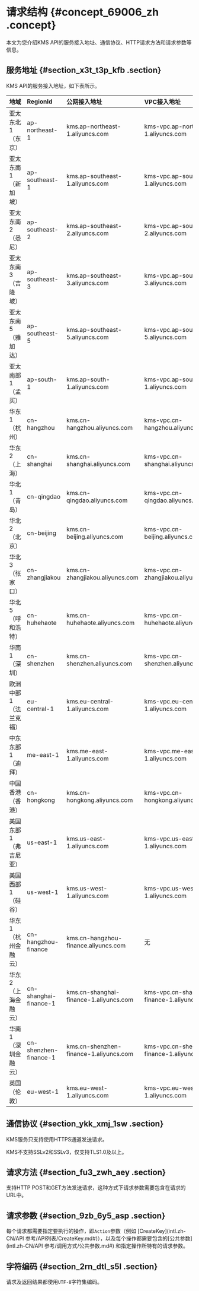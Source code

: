 # 请求结构 {#concept_69006_zh .concept}

本文为您介绍KMS API的服务接入地址、通信协议、HTTP请求方法和请求参数等信息。

## 服务地址 {#section_x3t_t3p_kfb .section}

KMS API的服务接入地址，如下表所示。

|地域|RegionId|公网接入地址|VPC接入地址|
|:-|:-------|:-----|:------|
|亚太东北1（东京）|ap-northeast-1|kms.ap-northeast-1.aliyuncs.com|kms-vpc.ap-northeast-1.aliyuncs.com|
|亚太东南1（新加坡）|ap-southeast-1|kms.ap-southeast-1.aliyuncs.com|kms-vpc.ap-southeast-1.aliyuncs.com|
|亚太东南2（悉尼）|ap-southeast-2|kms.ap-southeast-2.aliyuncs.com|kms-vpc.ap-southeast-2.aliyuncs.com|
|亚太东南3（吉隆坡）|ap-southeast-3|kms.ap-southeast-3.aliyuncs.com|kms-vpc.ap-southeast-3.aliyuncs.com|
|亚太东南5（雅加达）|ap-southeast-5|kms.ap-southeast-5.aliyuncs.com|kms-vpc.ap-southeast-5.aliyuncs.com|
|亚太南部1（孟买）|ap-south-1|kms.ap-south-1.aliyuncs.com|kms-vpc.ap-south-1.aliyuncs.com|
|华东1（杭州）|cn-hangzhou|kms.cn-hangzhou.aliyuncs.com|kms-vpc.cn-hangzhou.aliyuncs.com|
|华东2（上海）|cn-shanghai|kms.cn-shanghai.aliyuncs.com|kms-vpc.cn-shanghai.aliyuncs.com|
|华北1（青岛）|cn-qingdao|kms.cn-qingdao.aliyuncs.com|kms-vpc.cn-qingdao.aliyuncs.com|
|华北2（北京）|cn-beijing|kms.cn-beijing.aliyuncs.com|kms-vpc.cn-beijing.aliyuncs.com|
|华北3（张家口）|cn-zhangjiakou|kms.cn-zhangjiakou.aliyuncs.com|kms-vpc.cn-zhangjiakou.aliyuncs.com|
|华北5（呼和浩特）|cn-huhehaote|kms.cn-huhehaote.aliyuncs.com|kms-vpc.cn-huhehaote.aliyuncs.com|
|华南1（深圳）|cn-shenzhen|kms.cn-shenzhen.aliyuncs.com|kms-vpc.cn-shenzhen.aliyuncs.com|
|欧洲中部1（法兰克福）|eu-central-1|kms.eu-central-1.aliyuncs.com|kms-vpc.eu-central-1.aliyuncs.com|
|中东东部1（迪拜）|me-east-1|kms.me-east-1.aliyuncs.com|kms-vpc.me-east-1.aliyuncs.com|
|中国香港（香港）|cn-hongkong|kms.cn-hongkong.aliyuncs.com|kms-vpc.cn-hongkong.aliyuncs.com|
|美国东部1（弗吉尼亚）|us-east-1|kms.us-east-1.aliyuncs.com|kms-vpc.us-east-1.aliyuncs.com|
|美国西部1（硅谷）|us-west-1|kms.us-west-1.aliyuncs.com|kms-vpc.us-west-1.aliyuncs.com|
|华东 1（杭州金融云）|cn-hangzhou-finance|kms.cn-hangzhou-finance.aliyuncs.com|无|
|华东 2（上海金融云）|cn-shanghai-finance-1|kms.cn-shanghai-finance-1.aliyuncs.com|kms-vpc.cn-shanghai-finance-1.aliyuncs.com|
|华南 1（深圳金融云）|cn-shenzhen-finance-1|kms.cn-shenzhen-finance-1.aliyuncs.com|kms-vpc.cn-shenzhen-finance-1.aliyuncs.com|
|英国（伦敦）|eu-west-1|kms.eu-west-1.aliyuncs.com|kms-vpc.eu-west-1.aliyuncs.com|

## 通信协议 {#section_ykk_xmj_1sw .section}

KMS服务只支持使用HTTPS通道发送请求。

KMS不支持SSLv2和SSLv3，仅支持TLS1.0及以上。

## 请求方法 {#section_fu3_zwh_aey .section}

支持HTTP POST和GET方法发送请求，这种方式下请求参数需要包含在请求的URL中。

## 请求参数 {#section_9zb_6y5_asp .section}

每个请求都需要指定要执行的操作，即`Action`参数（例如 [CreateKey](intl.zh-CN/API 参考/API列表/CreateKey.md#)），以及每个操作都需要包含的[公共参数](intl.zh-CN/API 参考/调用方式/公共参数.md#) 和指定操作所特有的请求参数。

## 字符编码 {#section_2rn_dtl_s5l .section}

请求及返回结果都使用`UTF-8`字符集编码。

